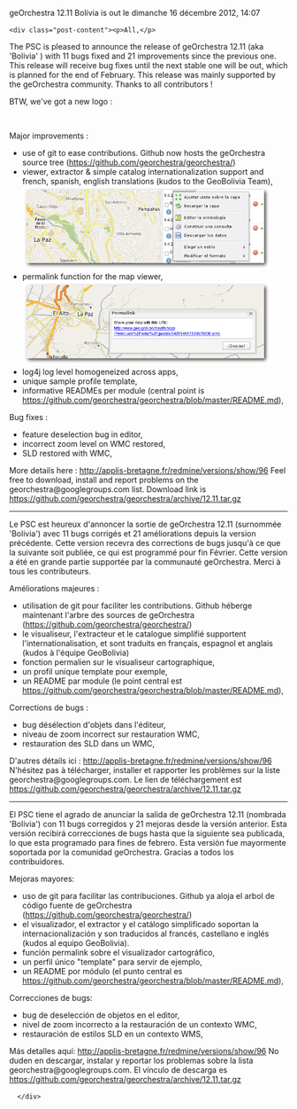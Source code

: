 geOrchestra 12.11 Bolivia is out</h2>
   le dimanche 16 décembre 2012, 14:07 
    
    
        
    <div class="post-content"><p>All,</p>
<p>The PSC is pleased to announce the release of geOrchestra 12.11 (aka
'Bolivia' ) with 11 bugs fixed and 21 improvements since the previous one. This
release will receive bug fixes until the next stable one will be out, which is
planned for the end of February. This release was mainly supported by the
geOrchestra community. Thanks to all contributors !</p>
<p>BTW, we've got a new logo :</p>
<p><img src="http://www.georchestra.org/fr/_static/georchestra_logo.png" alt="" /></p>
<p>Major improvements :</p>
<ul>
<li>use of git to ease contributions. Github now hosts the geOrchestra source
tree (<a href="https://github.com/georchestra/georchestra/" hreflang="en">https://github.com/georchestra/georchestra/</a>)</li>
<li>viewer, extractor &amp; simple catalog internationalization support and
french, spanish, english translations (kudos to the GeoBolivia Team), <img src="/public/screenshots/12.11/georchestra-bolivia-i18n.png" alt="12.11 i18n" title="12.11 i18n, déc. 2012" /></li>
<li>permalink function for the map viewer, <img src="/public/screenshots/12.11/georchestra-bolivia-permalink.png" alt="12.11 permalink" title="12.11 permalink, déc. 2012" /></li>
<li>log4j log level homogeneized across apps,</li>
<li>unique sample profile template,</li>
<li>informative READMEs per module (central point is <a href="https://github.com/georchestra/georchestra/blob/master/README.md" hreflang="en">https://github.com/georchestra/georchestra/blob/master/README.md</a>),</li>
</ul>
<p>Bug fixes :</p>
<ul>
<li>feature deselection bug in editor,</li>
<li>incorrect zoom level on WMC restored,</li>
<li>SLD restored with WMC,</li>
</ul>
<p>More details here : <a href="http://applis-bretagne.fr/redmine/versions/show/96" hreflang="en">http://applis-bretagne.fr/redmine/versions/show/96</a> Feel free to
download, install and report problems on the georchestra@googlegroups.com list.
Download link is <a href="https://github.com/georchestra/georchestra/archive/12.11.tar.gz" hreflang="en">https://github.com/georchestra/georchestra/archive/12.11.tar.gz</a></p>
<hr />
<p>Le PSC est heureux d'annoncer la sortie de geOrchestra 12.11 (surnommée
'Bolivia') avec 11 bugs corrigés et 21 améliorations depuis la version
précédente. Cette version recevra des corrections de bugs jusqu'à ce que la
suivante soit publiée, ce qui est programmé pour fin Février. Cette version a
été en grande partie supportée par la communauté geOrchestra. Merci à tous les
contributeurs.</p>
<p>Améliorations majeures :</p>
<ul>
<li>utilisation de git pour faciliter les contributions. Github héberge
maintenant l'arbre des sources de geOrchestra (<a href="https://github.com/georchestra/georchestra/" hreflang="en">https://github.com/georchestra/georchestra/</a>)</li>
<li>le visualiseur, l'extracteur et le catalogue simplifié supportent
l'internationalisation, et sont traduits en français, espagnol et anglais
(kudos à l'équipe GeoBolivia)</li>
<li>fonction permalien sur le visualiseur cartographique,</li>
<li>un profil unique template pour exemple,</li>
<li>un README par module (le point central est <a href="https://github.com/georchestra/georchestra/blob/master/README.md" hreflang="en">https://github.com/georchestra/georchestra/blob/master/README.md</a>),</li>
</ul>
<p>Corrections de bugs :</p>
<ul>
<li>bug désélection d'objets dans l'éditeur,</li>
<li>niveau de zoom incorrect sur restauration WMC,</li>
<li>restauration des SLD dans un WMC,</li>
</ul>
<p>D'autres détails ici : <a href="http://applis-bretagne.fr/redmine/versions/show/96" hreflang="en">http://applis-bretagne.fr/redmine/versions/show/96</a> N'hésitez pas à
télécharger, installer et rapporter les problèmes sur la liste
georchestra@googlegroups.com. Le lien de téléchargement est <a href="https://github.com/georchestra/georchestra/archive/12.11.tar.gz" hreflang="en">https://github.com/georchestra/georchestra/archive/12.11.tar.gz</a></p>
<hr />
<p>El PSC tiene el agrado de anunciar la salida de geOrchestra 12.11 (nombrada
'Bolivia') con 11 bugs corregidos y 21 mejoras desde la versión anterior. Esta
versión recibirá correcciones de bugs hasta que la siguiente sea publicada, lo
que esta programado para fines de febrero. Esta versión fue mayormente
soportada por la comunidad geOrchestra. Gracias a todos los contribuidores.</p>
<p>Mejoras mayores:</p>
<ul>
<li>uso de git para facilitar las contribuciones. Github ya aloja el arbol de
código fuente de geOrchestra (<a href="https://github.com/georchestra/georchestra/" hreflang="en">https://github.com/georchestra/georchestra/</a>)</li>
<li>el visualizador, el extractor y el catálogo simplificado soportan la
internacionalización y son traducidos al francés, castellano e inglés (kudos al
equipo GeoBolivia).</li>
<li>función permalink sobre el visualizador cartográfico,</li>
<li>un perfil único &quot;template&quot; para servir de ejemplo,</li>
<li>un README por módulo (el punto central es <a href="https://github.com/georchestra/georchestra/blob/master/README.md" hreflang="en">https://github.com/georchestra/georchestra/blob/master/README.md</a>),</li>
</ul>
<p>Correcciones de bugs:</p>
<ul>
<li>bug de deselección de objetos en el editor,</li>
<li>nivel de zoom incorrecto a la restauración de un contexto WMC,</li>
<li>restauración de estilos SLD en un contexto WMS,</li>
</ul>
<p>Más detalles aquí: <a href="http://applis-bretagne.fr/redmine/versions/show/96" hreflang="en">http://applis-bretagne.fr/redmine/versions/show/96</a> No duden en
descargar, instalar y reportar los problemas sobre la lista
georchestra@googlegroups.com. El vínculo de descarga es <a href="https://github.com/georchestra/georchestra/archive/12.11.tar.gz" hreflang="en">https://github.com/georchestra/georchestra/archive/12.11.tar.gz</a></p></div>

      </div>